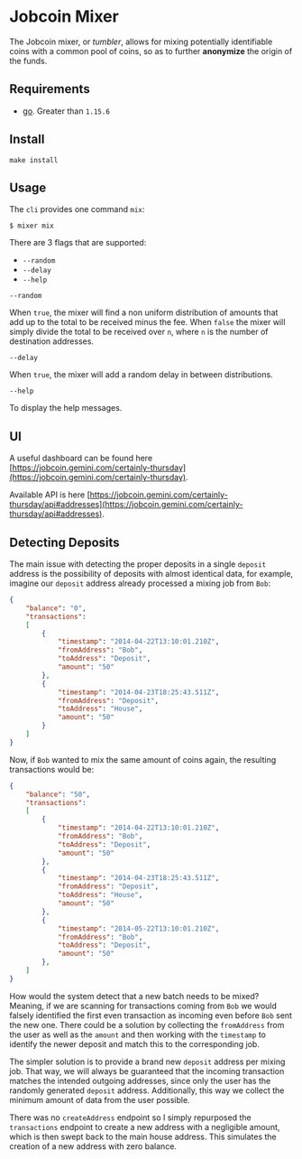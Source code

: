 # Jobcoin Mixer

The Jobcoin mixer, or *tumbler*, allows for mixing potentially identifiable coins with a common pool of coins, so as to further **anonymize** the origin of the funds.

## Requirements

- [go](https://golang.org/doc/install). Greater than `1.15.6`

## Install

`make install`

## Usage

The `cli` provides one command `mix`:

`$ mixer mix`

There are 3 flags that are supported:

- `--random`
- `--delay`
- `--help`

`--random`

When `true`, the mixer will find a non uniform distribution of amounts that add up to the total to be received minus the fee. When `false` the mixer will simply divide the total to be received over `n`, where `n` is the number of destination addresses.

`--delay`

When `true`, the mixer will add a random delay in between distributions. 

`--help`

To display the help messages.

## UI

A useful dashboard can be found here [https://jobcoin.gemini.com/certainly-thursday](https://jobcoin.gemini.com/certainly-thursday).

Available API is here [https://jobcoin.gemini.com/certainly-thursday/api#addresses](https://jobcoin.gemini.com/certainly-thursday/api#addresses).

## Detecting Deposits 

The main issue with detecting the proper deposits in a single `deposit` address is the possibility of deposits with almost identical data, for example, imagine our `deposit` address already processed a mixing job from `Bob`:

```json
{
    "balance": "0",
    "transactions": 
    [
        {
            "timestamp": "2014-04-22T13:10:01.210Z",
            "fromAddress": "Bob",
            "toAddress": "Deposit",
            "amount": "50"
        },
        {
            "timestamp": "2014-04-23T18:25:43.511Z",
            "fromAddress": "Deposit",
            "toAddress": "House",
            "amount": "50"
        }
    ]
}
```

Now, if `Bob` wanted to mix the same amount of coins again, the resulting transactions would be:

```json
{
    "balance": "50",
    "transactions": 
    [
        {
            "timestamp": "2014-04-22T13:10:01.210Z",
            "fromAddress": "Bob",
            "toAddress": "Deposit",
            "amount": "50"
        },
        {
            "timestamp": "2014-04-23T18:25:43.511Z",
            "fromAddress": "Deposit",
            "toAddress": "House",
            "amount": "50"
        },
        {
            "timestamp": "2014-05-22T13:10:01.210Z",
            "fromAddress": "Bob",
            "toAddress": "Deposit",
            "amount": "50"
        },
    ]
}
```

How would the system detect that a new batch needs to be mixed? Meaning, if we are scanning for transactions coming from `Bob` we would falsely identified the first even transaction as incoming even before `Bob` sent the new one. There could be a solution by collecting the `fromAddress` from the user as well as the `amount` and then working with the `timestamp` to identify the newer deposit and match this to the corresponding job. 

The simpler solution is to provide a brand new `deposit` address per mixing job. That way, we will always be guaranteed that the incoming transaction matches the intended outgoing addresses, since only the user has the randomly generated `deposit` address. Additionally, this way we collect the minimum amount of data from the user possible.

There was no `createAddress` endpoint so I simply repurposed the `transactions` endpoint to create a new address with a negligible amount, which is then swept back to the main house address. This simulates the creation of a new address with zero balance.